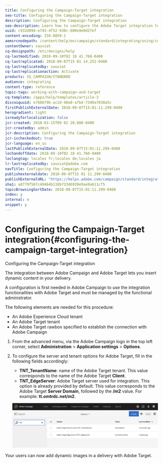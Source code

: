 ```yaml
---
title: Configuring the Campaign-Target integration
seo-title: Configuring the Campaign-Target integration
description: Configuring the Campaign-Target integration
seo-description: Learn how to configure the Adobe Target integration to start using dynamic content in Adobe Campaign.
uuid: c932d094-e745-4f52-930c-600e9e0d27ef
content-encoding: ISO-8859-1
aemsrcnodepath: /content/help/en/campaign/standard/integrating/using/configuring-the-campaign-target-integration
contentOwner: sauviat
cq-designpath: /etc/designs/help
cq-lastmodified: 2018-09-10T02 18 41.760-0400
cq-lastreplicated: 2018-09-07T15 01 14.252-0400
cq-lastreplicatedby: sauviat
cq-lastreplicationaction: Activate
products: SG_CAMPAIGN/STANDARD
audience: integrating
content-type: reference
topic-tags: working-with-campaign-and-target
cq-template: /apps/help/templates/article-3
discoiquuid: e760679b-ac2d-48a0-a7bd-7340a7038a5c
firstPublishExternalDate: 2018-09-07T15:01:11.299-0400
herogradient: light
isreadyforlocalization: false
jcr-created: 2018-03-15T09 02 20.080-0400
jcr-createdby: admin
jcr-description: Configuring the Campaign-Target integration
jcr-ischeckedout: true
jcr-language: en_us
lastPublishExternalDate: 2018-09-07T15:01:11.299-0400
lochandoffdate: 2018-09-10T02 18 41.760-0400
loclangtag: locales fr;locales de;locales ja
lr-lastreplicatedby: sauviat@adobe.com
navTitle: Configuring the Campaign-Target integration
publishexternaldate: 2018-09-07T15 01 11.299-0400
publishExternalURL: "https://helpx.adobe.com/campaign/standard/integrating/using/configuring-the-campaign-target-integration.html"
sha1: a8779f56fc49464b110b73346930e9ae9a611cf5
topicBrowsingSortDate: 2018-09-07T15:01:11.299-0400
index: y
internal: n
snippet: y
---
```


# Configuring the Campaign-Target integration{#configuring-the-campaign-target-integration}

Configuring the Campaign-Target integration

The integration between Adobe Campaign and Adobe Target lets you insert dynamic content in your delivery.

A configuration is first needed in Adobe Campaign to use the integration functionalities with Adobe Target and must be managed by the functional administrator.

The following elements are needed for this procedure:

* An Adobe Experience Cloud tenant
* An Adobe Target tenant
* An Adobe Target rawbox specified to establish the connection with Adobe Campaign

1. From the advanced menu, via the Adobe Campaign logo in the top left corner, select **Administration** > **Application settings** > **Options**.
1. To configure the server and tenant options for Adobe Target, fill in the following fields accordingly:

    * **TNT_TenantName**: name of the Adobe Target tenant. This value corresponds to the name of the Adobe Target **Client**.
    * **TNT_EdgeServer**: Adobe Target server used for integration. This option is already provided by default. This value corresponds to the Adobe Target **Server Domain**, followed by the **/m2** value. For example: **tt.omtrdc.net/m2**.

   ![](assets/tar_options.png)

Your users can now add dynamic images in a delivery with Adobe Target.
